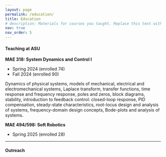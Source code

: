 ```yaml
---
layout: page
permalink: /education/
title: Education
# description: Materials for courses you taught. Replace this text with your description.
nav: true
nav_order: 5
---
```

#### Teaching at ASU

**MAE 318: System Dynamics and Control I**

- Spring 2024 (enrolled 74)
- Fall 2024 (enrolled 90)

Dynamics of physical systems, models of mechanical, electrical and electromechanical systems, Laplace transform, transfer functions, time response and frequency response, poles and zeros, block diagrams, stability, introduction to feedback control: closed-loop response, PID compensation, steady-state characteristics, root-locus design and analysis of systems, frequency-domain design concepts, Bode-plots and analysis of systems.


**MAE 494/598: Soft Robotics**
- Spring 2025 (enrolled 28)



----------
#### Outreach

